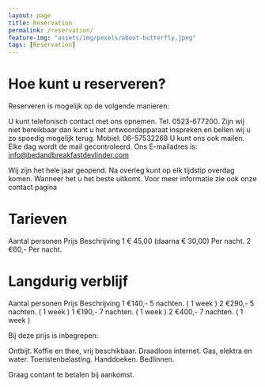 ```yaml
---
layout: page
title: Reservation
permalink: /reservation/
feature-img: "assets/img/pexels/about-butterfly.jpeg"
tags: [Reservation]
---
```


# Hoe kunt u reserveren?

Reserveren is mogelijk op de volgende manieren:

U kunt telefonisch contact met ons opnemen. Tel. 0523-677200.
Zijn wij niet bereikbaar dan kunt u het antwoordapparaat inspreken en bellen wij u zo spoedig mogelijk terug.
Mobiel: 06-57532268
U kunt ons ook mailen. Elke dag wordt de mail gecontroleerd.
Ons E-mailadres is: info@bedandbreakfastdevlinder.com

Wij zijn het hele jaar geopend.
Na overleg kunt op elk tijdstip overdag komen. Wanneer het u het beste uitkomt.
Voor meer informatie zie ook onze contact pagina

# Tarieven

Aantal personen 	Prijs 	Beschrijving
1 	€ 45,00 (daarna € 30,00) 	Per nacht.
2 	€60,- 	Per nacht.

# Langdurig verblijf

Aantal personen 	Prijs 	Beschrijving
1 	€140,- 	5 nachten. ( 1 week )
2 	€290,- 	5 nachten. ( 1 week )
1 	€190,- 	7 nachten. ( 1 week )
2 	€400,- 	7 nachten. ( 1 week )

Bij deze prijs is inbegrepen:

Ontbijt.
Koffie en thee, vrij beschikbaar.
Draadloos internet.
Gas, elektra en water.
Toeristenbelasting.
Handdoeken.
Bedlinnen.

Graag contant te betalen bij aankomst.
